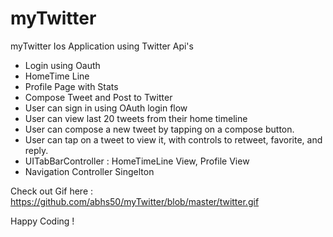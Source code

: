# myTwitter

myTwitter Ios Application using Twitter Api's

- Login using Oauth
- HomeTime Line
- Profile Page with Stats
- Compose Tweet and Post to Twitter
- User can sign in using OAuth login flow
- User can view last 20 tweets from their home timeline
- User can compose a new tweet by tapping on a compose button.
- User can tap on a tweet to view it, with controls to retweet, favorite, and reply.
- UITabBarController  : HomeTimeLine View, Profile View
- Navigation Controller Singelton 

Check out Gif here : https://github.com/abhs50/myTwitter/blob/master/twitter.gif

Happy Coding !

